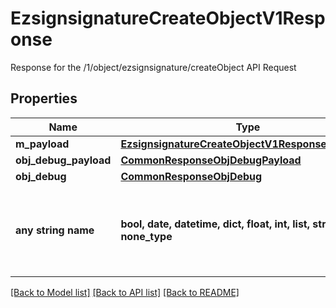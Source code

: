# EzsignsignatureCreateObjectV1Response

Response for the /1/object/ezsignsignature/createObject API Request

## Properties
Name | Type | Description | Notes
------------ | ------------- | ------------- | -------------
**m_payload** | [**EzsignsignatureCreateObjectV1ResponseMPayload**](EzsignsignatureCreateObjectV1ResponseMPayload.md) |  | 
**obj_debug_payload** | [**CommonResponseObjDebugPayload**](CommonResponseObjDebugPayload.md) |  | [optional] 
**obj_debug** | [**CommonResponseObjDebug**](CommonResponseObjDebug.md) |  | [optional] 
**any string name** | **bool, date, datetime, dict, float, int, list, str, none_type** | any string name can be used but the value must be the correct type | [optional]

[[Back to Model list]](../README.md#documentation-for-models) [[Back to API list]](../README.md#documentation-for-api-endpoints) [[Back to README]](../README.md)


